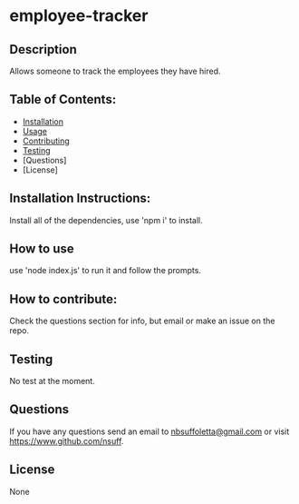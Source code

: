 # employee-tracker

  ## Description  
  Allows someone to track the employees they have hired.

  ## Table of Contents:  
  - [Installation](#installation)
  - [Usage](#usage)
  - [Contributing](#contributing)
  - [Testing](#tests)
  - [Questions]
  - [License]

  ## Installation Instructions:  
  Install all of the dependencies, use 'npm i' to install.

  ## How to use  
  use 'node index.js' to run it and follow the prompts.

  ## How to contribute:  
  Check the questions section for info, but email or make an issue on the repo.

  ## Testing  
  No test at the moment.

  ## Questions  
  If you have any questions send an email to nbsuffoletta@gmail.com or visit https://www.github.com/nsuff.

  ## License  
  None
  
